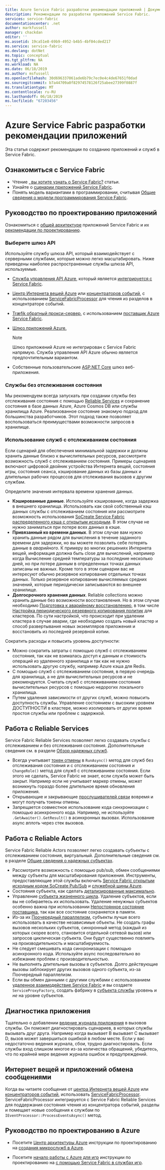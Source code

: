 ```yaml
---
title: Azure Service Fabric разработки рекомендации приложений | Документация Майкрософт
description: Рекомендации по разработке приложений Service Fabric.
services: service-fabric
documentationcenter: .net
author: markfussell
manager: chackdan
editor: ''
ms.assetid: 19ca51e8-69b9-4952-b4b5-4bf04cded217
ms.service: service-fabric
ms.devlang: dotNet
ms.topic: conceptual
ms.tgt_pltfrm: NA
ms.workload: NA
ms.date: 06/18/2019
ms.author: msfussell
ms.openlocfilehash: 30d696337061ade6b79c7ec0e4c4de67651f0dad
ms.sourcegitcommit: b7a44709a0f82974578126f25abee27399f0887f
ms.translationtype: MT
ms.contentlocale: ru-RU
ms.lasthandoff: 06/18/2019
ms.locfileid: "67203456"
---
```

# <a name="azure-service-fabric-application-design-best-practices"></a>Azure Service Fabric разработки рекомендации приложений

Эта статья содержит рекомендации по созданию приложений и служб в Service Fabric.
 
## <a name="get-familiar-with-service-fabric"></a>Ознакомиться с Service Fabric
* Чтение [, вы хотите узнать о Service Fabric?](service-fabric-content-roadmap.md) статьи.
* Узнайте о [сценарии приложений Service Fabric](service-fabric-application-scenarios.md).
* Понять модель вариантами в программировании, считывая [Общие сведения о модели программирования Service Fabric](service-fabric-choose-framework.md).



## <a name="application-design-guidance"></a>Руководство по проектированию приложений
Ознакомиться с [общей архитектуре](https://docs.microsoft.com/azure/architecture/reference-architectures/microservices/service-fabric) приложений Service Fabric и их [рекомендации по проектированию](https://docs.microsoft.com/azure/architecture/reference-architectures/microservices/service-fabric#design-considerations).

### <a name="choose-an-api-gateway"></a>Выберите шлюз API
Используйте службу шлюза API, который взаимодействует с серверными службами, которые можно легко масштабировать. Ниже приведены наиболее распространенные службы шлюза API, используемые.

- [Служба управления API Azure](https://docs.microsoft.com/azure/service-fabric/service-fabric-api-management-overview), который является [интегрируется с Service Fabric](https://docs.microsoft.com/azure/service-fabric/service-fabric-tutorial-deploy-api-management).
- [Центр Интернета вещей Azure](https://docs.microsoft.com/azure/iot-hub/) или [концентраторов событий](https://docs.microsoft.com/azure/event-hubs/), с использованием [ServiceFabricProcessor](https://github.com/Azure/azure-event-hubs/tree/master/samples/DotNet/ServiceFabricProcessor) для чтения из разделов в концентраторе событий.
- [Træfik обратный прокси-сервер](https://blogs.msdn.microsoft.com/azureservicefabric/2018/04/05/intelligent-routing-on-service-fabric-with-traefik/), с использованием [поставщик Azure Service Fabric](https://docs.traefik.io/configuration/backends/servicefabric/).
- [Шлюз приложений Azure.](https://docs.microsoft.com/azure/application-gateway/)

   > [!NOTE] 
   > Шлюз приложений Azure не интегрирован с Service Fabric напрямую. Служба управления API Azure обычно является предпочтительным вариантом.
- Собственные пользовательские [ASP.NET Core](https://docs.microsoft.com/azure/service-fabric/service-fabric-reliable-services-communication-aspnetcore) шлюз веб-приложения.

### <a name="stateless-services"></a>Службы без отслеживания состояния
Мы рекомендуем всегда запускать при создании службы без отслеживания состояния с помощью [Reliable Services](https://docs.microsoft.com/azure/service-fabric/service-fabric-reliable-services-introduction) и сохранение состояния в базе данных Azure, Azure Cosmos DB или службы хранилища Azure. Реализованное состояние знакомую подход для большинства разработчиков. Этот подход также позволяет воспользоваться преимуществами возможности запросов в хранилище.  

### <a name="when-to-use-stateful-services"></a>Использование служб с отслеживанием состояния
Если сценарий для обеспечения минимальной задержки и должны хранить данные близко к вычислительных ресурсов, рассмотрите возможность служб с отслеживанием состояния. Примеры сценариев включают цифровой двойник устройства Интернета вещей, состояния игры, состояния сеанса, кэширование данных из базы данных и длительных рабочих процессов для отслеживания вызовов к другим службам.

Определите значения интервала времени хранения данных.

- **Кэшированные данные**. Используйте кэширование, когда задержка в внешнего хранилища. Использовать как свой собственный кэш данных службы с отслеживанием состояния или рассмотрите возможность использования [SoCreate Service Fabric распределенного кэша с открытым исходным](https://github.com/SoCreate/service-fabric-distributed-cache). В этом случае не нужно заниматься при потере всех данных в кэше.
- **Привязанный ко времени данных**. В этом случае вам нужно хранить данные рядом для вычисления в течение заданного времени для задержки, но вы можете позволить себе потерять данные в *аварийного*. К примеру во многих решениях Интернета вещей, информация должна быть close для вычислений, например когда Вычисление средней температуры за последние несколько дней, но при потере данным в определенных точках данных записаны не важных. Кроме того в этом сценарии вас не интересуют обычно резервное копирование отдельных точках данных. Только резервное копирование вычисляемых средних значений, которые периодически записываются во внешнее хранилище.  
- **Долгосрочного хранения данных**. Reliable collections можно хранить данные без возможности восстановления. Но в этом случае необходимо [Подготовка к аварийному восстановлению](https://docs.microsoft.com/azure/service-fabric/service-fabric-disaster-recovery), в том числе [Настройка периодического резервного копирования политик](https://docs.microsoft.com/azure/service-fabric/service-fabric-backuprestoreservice-configure-periodic-backup) для кластеров. По сути настройкой, что происходит при удалении кластера в случае аварии, где необходимо создать новый кластер и способ развертывания новых экземпляров приложения и восстановить из последней резервной копии.

Сократить расходы и повысить уровень доступности:
- Можно сократить затраты с помощью служб с отслеживанием состояния, так как не взималась доступ к данным и стоимость операций из удаленного хранилища и так как не нужно использовать другую службу, например Azure кэша для Redis.
- С помощью служб с отслеживанием состояния, в первую очередь для хранилища, а не для вычислительных ресурсов и не рекомендуется. Считать служб с отслеживанием состояния вычислительных ресурсов с помощью недорогих локального хранилища.
- Путем удаления зависимости от других служб, можно повысить доступность службы. Управление состоянием с высоким уровнем ДОСТУПНОСТИ в кластере, можно изолировать от других время простоя службы или проблем с задержкой.

## <a name="how-to-work-with-reliable-services"></a>Работа с Reliable Services
Service Fabric Reliable Services позволяет легко создавать службы с отслеживанием и без отслеживания состояния. Дополнительные сведения см. в разделе [Обзор надежных служб](https://docs.microsoft.com/azure/service-fabric/service-fabric-reliable-services-introduction).
- Всегда учитывает [токен отмены](https://docs.microsoft.com/azure/service-fabric/service-fabric-reliable-services-lifecycle#stateful-service-primary-swaps) в `RunAsync()` метод для служб без отслеживания состояния и с отслеживанием состояния и `ChangeRole()` метод для служб с отслеживанием состояния. Если этого не сделать, Service Fabric не знает, если служба может быть закрыт. Например если не учитывает маркер отмены, может возникнуть гораздо более длительное время обновления приложения.
-   Открывающие и закрывающие [прослушивателей связи](https://docs.microsoft.com/azure/service-fabric/service-fabric-reliable-services-communication) вовремя и могут получать токены отмены.
-   Запрещается совместное использование кода синхронизации с помощью асинхронного кода. Например, не используйте `.GetAwaiter().GetResult()` в асинхронных вызовах. Использование async *вплоть* через стек вызовов.

## <a name="how-to-work-with-reliable-actors"></a>Работа с Reliable Actors
Service Fabric Reliable Actors позволяет легко создавать субъекты с отслеживанием состояния, виртуальный. Дополнительные сведения см. в разделе [Общие сведения о надежных субъектах](https://docs.microsoft.com/azure/service-fabric/service-fabric-reliable-actors-introduction).

- Рассмотрите возможность с помощью pub/sub, обмен сообщениями между субъекты для масштабирования приложения. Инструменты, предоставляющие этой службы включить [Service Fabric открытым исходным кодом SoCreate Pub/Sub](https://service-fabric-pub-sub.socreate.it/) и [служебной шины Azure](https://docs.microsoft.com/azure/service-bus/).
- Состояния субъекта, как сделать [детализированные максимально](https://docs.microsoft.com/azure/service-fabric/service-fabric-reliable-actors-state-management#best-practices).
- Управление [субъекта жизненного цикла](https://docs.microsoft.com/azure/service-fabric/service-fabric-reliable-actors-state-management#best-practices). Удаление субъектов, если вы не собираетесь их использовать. Удаление ненужных субъектов особенно важна при использовании [Непостоянное состояние поставщика](https://docs.microsoft.com/azure/service-fabric/service-fabric-reliable-actors-state-management#state-persistence-and-replication), так как все состояние сохраняется в памяти.
- Из-за их [Поочередный параллелизм](https://docs.microsoft.com/azure/service-fabric/service-fabric-reliable-actors-introduction#concurrency), субъекты лучше всего использовать в качестве независимые объекты. Не создать графы вызовов нескольких субъектов, синхронный метод (каждый из которых скорее всего, становится отдельной сетевой вызов) или запросов циклическая субъекта. Они будут существенно повлиять на производительность и масштабируемость.
- Не следует смешивать кода синхронизации с помощью асинхронного кода. Используйте async последовательно во избежание проблем с производительностью.
- Не выполнять длительные вызовы в субъектов. Долго действующие вызовы заблокирует других вызовов одного субъекта, из-за Поочередный параллелизм.
- Если вы обмен данными с другими службами с использованием [удаленное взаимодействие Service Fabric](https://docs.microsoft.com/azure/service-fabric/service-fabric-reliable-services-communication-remoting) и вы создаете `ServiceProxyFactory`, создать фабрику в [субъекта службы](https://docs.microsoft.com/azure/service-fabric/service-fabric-reliable-actors-using) уровень и *не* на уровне субъектов.


## <a name="application-diagnostics"></a>Диагностика приложения
Тщательно о добавлении [ведение журнала приложения](https://docs.microsoft.com/azure/service-fabric/service-fabric-diagnostics-event-generation-app) в вызовов службы. Он поможет диагностировать сценариев, в которых службы вызывать друг друга. Например когда вызывает B вызывает C вызывает D, вызов может завершиться ошибкой в любом месте. Если у вас недостаточно ведения журнала, сбои, трудно диагностировать. Если службы вход слишком многое из-за количества обращений, убедитесь, что по крайней мере ведения журнала ошибок и предупреждений.

## <a name="iot-and-messaging-applications"></a>Интернет вещей и приложений обмена сообщениями
Когда вы читаете сообщения от [центра Интернета вещей Azure](https://docs.microsoft.com/azure/iot-hub/) или [концентраторов событий](https://docs.microsoft.com/azure/event-hubs/), использовать [ServiceFabricProcessor](https://github.com/Azure/azure-event-hubs/tree/master/samples/DotNet/ServiceFabricProcessor). ServiceFabricProcessor интегрируется с Service Fabric Reliable Services для поддержания состояния чтения из концентратора событий, разделы и помещает новые сообщения к службам по `IEventProcessor::ProcessEventsAsync()` метод.


## <a name="design-guidance-on-azure"></a>Руководство по проектированию в Azure
* Посетите [Центр архитектуры Azure](https://docs.microsoft.com/azure/architecture/microservices/) инструкции по проектированию на [создания микрослужб в Azure](https://docs.microsoft.com/azure/architecture/microservices/).

* Посетите [начало работы с Azure для игр](https://docs.microsoft.com/gaming/azure/) инструкции по проектированию на [с помощью Service Fabric в службах игр](https://docs.microsoft.com/gaming/azure/reference-architectures/multiplayer-synchronous-sf).

